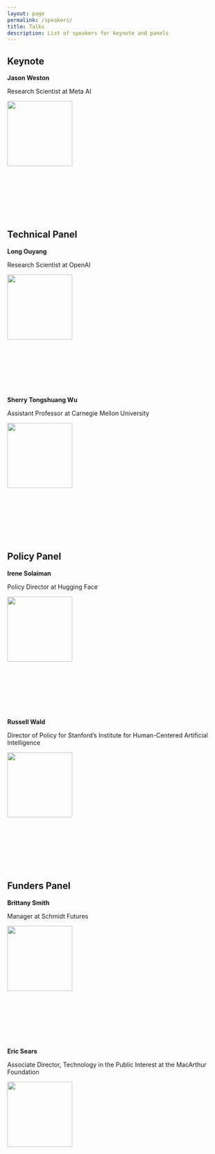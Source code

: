 ```yaml
---
layout: page
permalink: /speakers/
title: Talks
description: List of speakers for keynote and panels
---
```


## Keynote
<div>
  <p><strong>Jason Weston</strong></p>
  <p>Research Scientist at Meta AI</b>
  <p><img src="http://www.thespermwhale.com/jaseweston/jason.jpg" style="height:150px"></p>
</div>

<br><br><br><br><br><br>

## Technical Panel
<div>
  <p><strong>Long Ouyang</strong></p>
  <p>Research Scientist at OpenAI</p>
  <p><img src="http://zx.gd/academic/me.jpg" style="height:150px"></p>
</div>

<br><br><br><br><br><br>

<p><strong>Sherry Tongshuang Wu</strong></p>
<p style="clear: right; text-align: left;">Assistant Professor at Carnegie Mellon University</p>
<img src="https://www.cs.cmu.edu/~sherryw/assets/avatar.png" style="height:150px">

<br><br><br><br><br><br>

## Policy Panel
<div>
  <p><strong>Irene Solaiman</strong></p>
  <p>Policy Director at Hugging Face</p>
  <p><img src="https://www.irenesolaiman.com/img/laughing.jpg" style="height:150px"></p>
</div>

<br><br><br><br><br><br>

<div>
  <p><strong>Russell Wald</strong></p>
  <p>Director of Policy for Stanford’s Institute for Human-Centered Artificial Intelligence</p>
  <p><img src="https://law.stanford.edu/wp-content/uploads/2020/10/creating-a-national-research-cloud-400x400.jpg" style="height:150px"></p>
</div>

<br><br><br><br><br><br>

## Funders Panel
<div>
  <p><strong>Brittany Smith</strong></p>
  <p>Manager at Schmidt Futures</p>
  <p><img src="https://media-exp1.licdn.com/dms/image/C4E03AQHQlPY7h-Ub1g/profile-displayphoto-shrink_200_200/0/1539632136759?e=1674691200&v=beta&t=RNRRn520v6rdahhWobgnuLgRm2RXJi3jv1V3wZlVcbA" style="height:150px"></p>
</div>

<br><br><br><br><br><br>

<div>
  <p><strong>Eric Sears</strong></p>
  <p>Associate Director, Technology in the Public Interest at the MacArthur Foundation</p>
  <p><img src="https://www.macfound.org/media/staff_photos/eric-sears.jpg" style="height:150px"></p>
</div>
